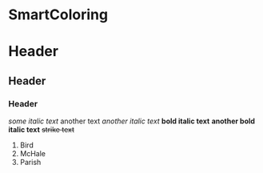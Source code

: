 # SmartColoring
Header
======
Header
------
### Header
*some italic text* another text _another italic text_
__bold italic text__ **another bold italic text**
~~strike text~~
1.  Bird
2.  McHale
3.  Parish
